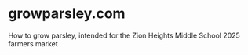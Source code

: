 # growparsley.com
How to grow parsley, intended for the Zion Heights Middle School 2025 farmers market

